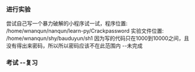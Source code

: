 ### 进行实验
尝试自己写一个暴力破解的小程序试一试，程序位置:
/home/wnanqun/nanqun/learn-py/Crackpassword
实验文件位置:
/home/wnanqun/shy/bauduyun/sh1
因为写的代码只在1000到10000之间，且没有得出来密码，所以所以密码应该不在此范围内
--未完成


### 考试  --复习





